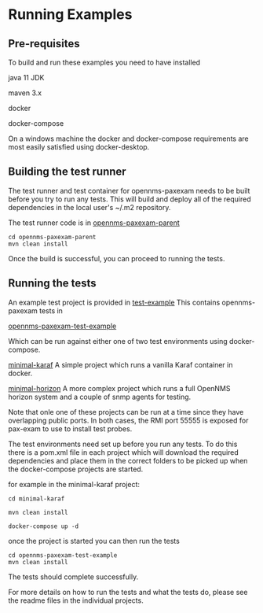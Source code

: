 # Running Examples

## Pre-requisites

To build and run these examples you need to have installed

java 11 JDK

maven 3.x

docker

docker-compose

On a windows machine the docker and docker-compose requirements are most easily satisfied using docker-desktop.

## Building the test runner

The test runner and test container for opennms-paxexam needs to be built before you try to run any tests.
This will build and deploy all of the required dependencies in the local user's ~/.m2  repository.

The test runner code is in [opennms-paxexam-parent](../opennms-paxexam-parent) 

```
cd opennms-paxexam-parent
mvn clean install
```
Once the build is successful, you can proceed to running the tests.

## Running the tests

An example test project is provided in [test-example](../test-example)
This contains opennms-paxexam tests in

[opennms-paxexam-test-example](../test-example/opennms-paxexam-test-example)

Which can be run against either one of two test environments using docker-compose.

[minimal-karaf](../test-example/minimal-karaf)
A simple project which runs a vanilla Karaf container in docker.

[minimal-horizon](../test-example/minimal-horizon)
A more complex project which runs a full OpenNMS horizon system and a couple of snmp agents for testing.

Note that onle one of these projects can be run at a time since they have overlapping public ports. 
In both cases, the RMI port 55555 is exposed for pax-exam to use to install test probes. 

The test environments need set up before you run any tests.
To do this there is a pom.xml file in each project which will download the required dependencies and place them in the correct folders to be picked up when the docker-compose projects are started.

for example in the minimal-karaf project:

```
cd minimal-karaf

mvn clean install

docker-compose up -d
```

once the project is started you can then run the tests 

```
cd opennms-paxexam-test-example
mvn clean install
```
The tests should complete successfully. 

For more details on how to run the tests and what the tests do, please see the readme files in the individual projects.


